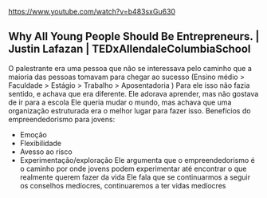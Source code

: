 https://www.youtube.com/watch?v=b483sxGu630
## Why All Young People Should Be Entrepreneurs. | Justin Lafazan | TEDxAllendaleColumbiaSchool
O palestrante era uma pessoa que não se interessava pelo caminho que a maioria das pessoas tomavam para chegar ao sucesso (Ensino médio > Faculdade > Estágio > Trabalho > Aposentadoria )
Para ele isso não fazia sentido, e achava que era diferente.
Ele adorava aprender, mas não gostava de ir para a escola
Ele queria mudar o mundo, mas achava que uma organização estruturada era o melhor lugar para fazer isso.
Benefícios do empreendedorismo para jovens:
* Emoção
* Flexibilidade
* Avesso ao risco
* Experimentação/exploração 
Ele argumenta que o empreendedorismo é o caminho por onde jovens podem experimentar até encontrar o que realmente querem fazer da vida
Ele fala que se continuarmos a seguir os conselhos medíocres, continuaremos a ter vidas medíocres